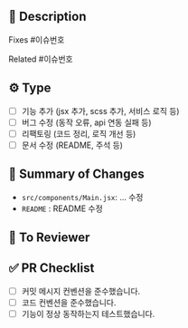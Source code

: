 ## 📝 Description
<!-- 어떤 기능을 구현하거나 변경했는지 간단히 설명해 주세요 -->

<!-- 이 PR이 해결하는 이슈 번호 (머지되면 해당 이슈가 자동으로 닫힙니다!) -->
Fixes #이슈번호

<!-- 관련된 이슈 번호 (자동 닫힘 X) -->
Related #이슈번호

## ⚙️ Type
<!-- PR의 유형을 선택해 주세요. -->
- [ ] 기능 추가 (jsx 추가, scss 추가, 서비스 로직 등)
- [ ] 버그 수정 (동작 오류, api 연동 실패 등)
- [ ] 리팩토링 (코드 정리, 로직 개선 등)
- [ ] 문서 수정 (README, 주석 등)

## 📂 Summary of Changes
<!-- 어떤 파일을 수정했고 어떤 작업을 했는지 요약해 주세요. -->
- `src/components/Main.jsx`: ... 수정
- `README` : README 수정

## 👀 To Reviewer
<!-- 리뷰어가 꼭 봐줬으면 하는 부분이나 요청사항이 있다면 적어주세요 -->
<!-- 예: 유효성 검사 방식이 괜찮은지 확인 부탁드립니다 -->


## ✅ PR Checklist
<!-- PR이 다음 요구 사항을 충족하는지 확인해 주세요. -->
- [ ] 커밋 메시지 컨벤션을 준수했습니다.
- [ ] 코드 컨벤션을 준수했습니다.
- [ ] 기능이 정상 동작하는지 테스트했습니다.
